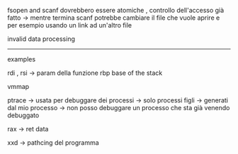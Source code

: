 fsopen and scanf dovrebbero essere atomiche , controllo dell'accesso già fatto -> mentre termina scanf potrebbe cambiare il file che vuole aprire e per esempio usando un link ad un'altro file

invalid data processing 

---
examples 

rdi , rsi  -> param della funzione 
rbp base of the stack 

vmmap

ptrace -> usata per debuggare dei processi -> solo processi figli -> generati dal mio processo -> non posso debuggare un processo che sta già venendo debuggato

rax -> ret data 

xxd -> pathcing del programma 